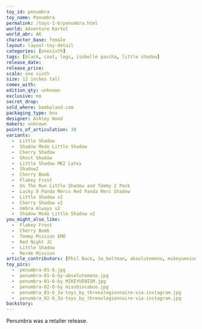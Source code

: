 ```yaml
---
toy_id: penumbra
toy_name: Penumbra
permalink: /toys-1-6/penumbra.html
world: Adventure Kartel
world_abr: AK
character_base: female
layout: layout-toy-detail
categories: [onesixth]
tags: [black, coat, legs, isobelle pascha, little shadow]
release_date: 
release_price: 
scale: one sixth
size: 12 inches tall
comes_with: 
edition_qty: unknown
exclusive: no
secret_drop:
sold_where: bambaland.com
packaging_type: box
designer: Ashley Wood
makers: unknown
points_of_articulation: 30
variants: 
  -  Little Shadow
  -  Shadow Mode Little Shadow
  -  Cherry Shadow
  -  Ghost Shadow
  -  Little Shadow MK2 Latex
  -  Shadow2
  -  Cherry Bomb
  -  Flakey Frost
  -  On The Run Little Shadow and Tommy 2 Pack
  -  Lucky 8 Panda Mercs Red Panda Merc Shadow
  -  Little Shadow v2
  -  Cherry Shadow v2
  -  Umbra Always v2
  -  Shadow Mode Little Shadow v2
you_might_also_like:
  -  Flakey Frost
  -  Cherry Bomb
  -  Tommy Mission EMO
  -  Red Night JC  
  -  Little Shadow
  -  Merde Mission
article_contributors: [Phil Back, 3a_boltman, absolutemono, mikeyuenism, missbincaboo, threealegionnaire]
toy_pics: 
  -  penumbra-01-6.jpg
  -  penumbra-01-6-by-absolutemono.jpg
  -  penumbra-01-6-by_MIKEYUENISM.jpg
  -  penumbra-02-6-by_missbincaboo.jpg
  -  penumbra_01-6_3a-toys_by_threealegionnaire-via-instagram.jpg
  -  penumbra_02-6_3a-toys_by_threealegionnaire-via-instagram.jpg
backstory:
---
```


Penumbra was a retailer release.



